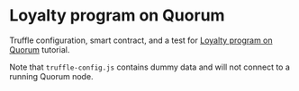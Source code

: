 # Loyalty program on Quorum

Truffle configuration, smart contract, and a test for [Loyalty program on Quorum](https://docs.chainstack.com/tutorials/loyalty-program-on-quorum) tutorial.

Note that `truffle-config.js` contains dummy data and will not connect to a running Quorum node.

